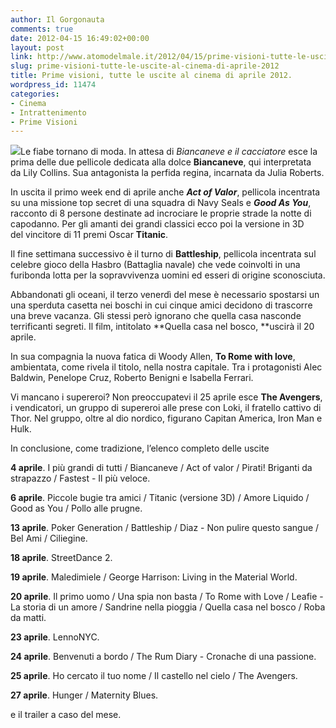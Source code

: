 ```yaml
---
author: Il Gorgonauta
comments: true
date: 2012-04-15 16:49:02+00:00
layout: post
link: http://www.atomodelmale.it/2012/04/15/prime-visioni-tutte-le-uscite-al-cinema-di-aprile-2012/
slug: prime-visioni-tutte-le-uscite-al-cinema-di-aprile-2012
title: Prime visioni, tutte le uscite al cinema di aprile 2012.
wordpress_id: 11474
categories:
- Cinema
- Intrattenimento
- Prime Visioni
---
```


[![](http://www.atomodelmale.it/wp-content/uploads/2012/04/Biancaneve-film-2012-300x214.jpg)](http://www.atomodelmale.it/wp-content/uploads/2012/04/Biancaneve-film-2012.jpg)Le fiabe tornano di moda. In attesa di _Biancaneve e il cacciatore_ esce la prima delle due pellicole dedicata alla dolce **Biancaneve**, qui interpretata da Lily Collins. Sua antagonista la perfida regina, incarnata da Julia Roberts.

In uscita il primo week end di aprile anche **_Act of Valor_**, pellicola incentrata su una missione top secret di una squadra di Navy Seals e **_Good As You_**, racconto di 8 persone destinate ad incrociare le proprie strade la notte di capodanno. Per gli amanti dei grandi classici ecco poi la versione in 3D del vincitore di 11 premi Oscar **Titanic**.

Il fine settimana successivo è il turno di **Battleship**, pellicola incentrata sul celebre gioco della Hasbro (Battaglia navale) che vede coinvolti in una furibonda lotta per la sopravvivenza uomini ed esseri di origine sconosciuta.

Abbandonati gli oceani, il terzo venerdì del mese è necessario spostarsi un una sperduta casetta nei boschi in cui cinque amici decidono di trascorre una breve vacanza. Gli stessi però ignorano che quella casa nasconde terrificanti segreti. Il film, intitolato **Quella casa nel bosco, **uscirà il 20 aprile.

In sua compagnia la nuova fatica di Woody Allen, **To Rome with love**, ambientata, come rivela il titolo, nella nostra capitale. Tra i protagonisti Alec Baldwin, Penelope Cruz, Roberto Benigni e Isabella Ferrari.


Vi mancano i supereroi? Non preoccupatevi il 25 aprile esce **The Avengers**, i vendicatori, un gruppo di supereroi alle prese con Loki, il fratello cattivo di Thor. Nel gruppo, oltre al dio nordico, figurano Capitan America, Iron Man e Hulk.


In conclusione, come tradizione, l’elenco completo delle uscite


**4 aprile**. I più grandi di tutti / Biancaneve / Act of valor / Pirati! Briganti da strapazzo / Fastest - Il più veloce.

**6 aprile**. Piccole bugie tra amici / Titanic (versione 3D) / Amore Liquido / Good as You / Pollo alle prugne.

**13 aprile**. Poker Generation / Battleship / Diaz - Non pulire questo sangue / Bel Ami / Ciliegine.

**18 aprile**. StreetDance 2.

**19 aprile**. Maledimiele / George Harrison: Living in the Material World.

**20 aprile**. Il primo uomo / Una spia non basta / To Rome with Love / Leafie - La storia di un amore / Sandrine nella pioggia / Quella casa nel bosco / Roba da matti.

**23 aprile**. LennoNYC.

**24 aprile**. Benvenuti a bordo / The Rum Diary - Cronache di una passione.

**25 aprile**. Ho cercato il tuo nome / Il castello nel cielo / The Avengers.

**27 aprile**. Hunger / Maternity Blues.


e il trailer a caso del mese.



